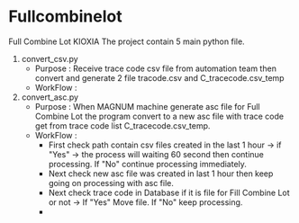 # Fullcombinelot
Full Combine Lot KIOXIA
The project contain 5 main python file.
1. convert_csv.py
   - Purpose : Receive trace code csv file from automation team then convert and generate 2 file tracode.csv and C_tracecode.csv_temp
   - WorkFlow : 
2. convert_asc.py
   - Purpose : When MAGNUM machine generate asc file for Full Combine Lot the program convert to a new asc file with trace code get from trace code list C_tracecode.csv_temp.
   - WorkFlow :
     + First check path contain csv files created in the last 1 hour -> if "Yes" -> the process will waiting 60 second then continue processing. If "No" continue processing immediately.
     + Next check new asc file was created in last 1 hour then keep going on processing with asc file.
     + Next check trace code in Database if it is file for Fill Combine Lot or not -> If "Yes" Move file. If "No" keep processing.
     + 
